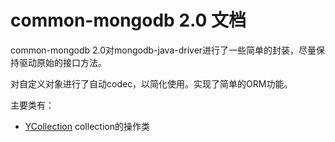 # common-mongodb 2.0 文档

common-mongodb 2.0对mongodb-java-driver进行了一些简单的封装，尽量保持驱动原始的接口方法。

对自定义对象进行了自动codec，以简化使用。实现了简单的ORM功能。

主要类有：

- [YCollection](/YCollection/README.md) collection的操作类

